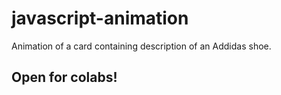 # javascript-animation
Animation of a card containing description of an Addidas shoe.
## Open for colabs!

